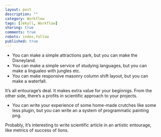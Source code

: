 ```yaml
---
layout: post
description: ""
category: Workflow
tags: [Jekyll, Workflow]
sharing: true
comments: true
robots: index,follow
published: true
---
```


* You can make a simple attractions park, but you can make the Disneyland.
* You can make a simple service of studying languages, but you can make a lingualeo with jungles etc.
* You can make responsive masonry column shift layout, but you can make a waterfall.

It’s all entourage’s deal. It makes extra value for your beginnigs.
From the other side, there’s a profits in scientific approach to your projects.

* You can write your experience of some home-made crutches like some less plugin, but you can write an a system of programmatic painting png.

Probably, it’s interesting to write scientific article in an artistic entourage, like metrics of success of lions.